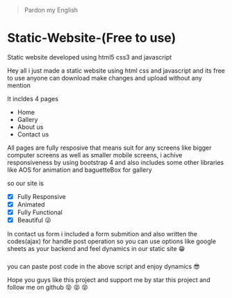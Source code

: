 > Pardon my English

# Static-Website-(Free to use)
Static website developed using html5 css3 and javascript

Hey all i just made a static website using html css and javascript and its free to use anyone can download make changes and upload without any mention

It incldes 4 pages
- Home
- Gallery
- About us
- Contact us

All pages are fully resposive that means suit for any screens like bigger computer screens as well as smaller mobile screens, i achive responsiveness by using bootstrap 4
and also includes some other libraries like AOS for animation and baguetteBox for gallery

so our site is
- [x] Fully Responsive
- [x] Animated
- [x] Fully Functional
- [x] Beautiful :stuck_out_tongue_winking_eye:

In contact us form i included a form submition and also written the codes(ajax) for handle post operation so you can use options like google sheets as your backend and feel dynamics in our static site :grin:

##### <script>
###   const scriptURL = 'your post link'
###   const form = document.forms['gform']
###   form.addEventListener('submit', e => {
###     e.preventDefault()
###    fetch(scriptURL, { method: 'POST', body: new FormData(form)})
###      .then(response => $('#exampleModalCenter').modal({'show' : true}  ), $('#gform')[0].reset())
###      .catch(response => $('#exampleModalCenter2').modal({'show' : true}  ) , $('#gform')[0].reset() )
###   })
### </script>


you can paste post code in the above script and enjoy dynamics :sunglasses:


Hope you guys like this project and support me by star this project and follow me on github :stuck_out_tongue_closed_eyes: :stuck_out_tongue_closed_eyes: :stuck_out_tongue_closed_eyes:



